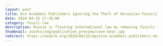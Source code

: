 ```yaml
---
layout: post
title: Are Academic Publishers Ignoring the Theft of Ukrainian Fossils?
date: 2024-04-25 17:39:00
category: fossil-law
description: Russia is flouting international law by removing fossils from a Crimean cave — and journals seem to look the other way.
thumbnail: assets/img/publication_preview/cave-bear.jpg
redirect: https://undark.org/2024/04/25/opinion-academic-publishers-ukrainian-fossils-theft/
---
```


